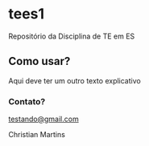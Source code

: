 # tees1
Repositório da Disciplina de TE em ES

## Como usar?
Aqui deve ter um outro texto explicativo

### Contato?
testando@gmail.com

Christian Martins
